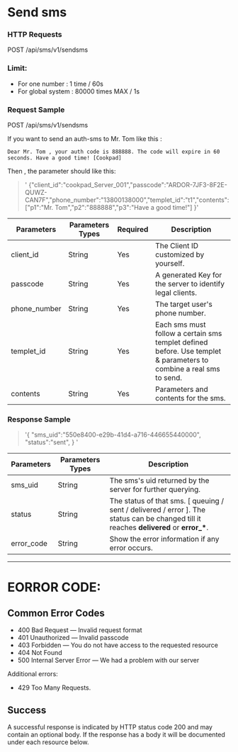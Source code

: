 
# Send sms
### HTTP Requests
POST /api/sms/v1/sendsms
### Limit: 
- For one number : 1 time / 60s 
- For global system : 80000 times MAX / 1s

### Request Sample
POST /api/sms/v1/sendsms

If you want to send an auth-sms to Mr. Tom like this : 

`Dear Mr. Tom , your auth code is 888888. The code will expire in 60 seconds. Have a good time! [Cookpad]`

Then , the parameter should like this:

> ' {"client_id":"cookpad_Server_001","passcode":"ARDOR-7JF3-8F2E-QUWZ-CAN7F","phone_number":"13800138000","templet_id":"t1","contents":["p1":"Mr. Tom","p2":"888888","p3":"Have a good time!"] }'

Parameters   |  Parameters Types | Required |   Description
-------------|-------------------|----------|--------------------
client_id    |  String           |    Yes   | The Client ID customized by yourself.
passcode     |  String           |    Yes   | A generated Key for the server to identify legal clients.
phone_number |  String           |    Yes   | The target user's phone number.
templet_id   |  String           |    Yes   | Each sms must follow a certain sms templet defined before. Use templet & parameters to combine a real sms to send.
contents     |  String           |    Yes   | Parameters and contents for the sms.

### Response Sample
> '{ "sms_uid":"550e8400-e29b-41d4-a716-446655440000", "status":"sent", } '

Parameters   |  Parameters Types |  Description
-------------|-------------------|----------------
sms_uid      |    String         | The sms's uid returned by the server for further querying.
status       |    String         | The status of that sms. [ queuing / sent / delivered / error   ]. The status can be changed till it reaches **delivered** or **error\_\***. 
error_code   |    String         | Show the error information if any error occurs.


-------------------------



# EORROR CODE:
## Common Error Codes
- 400    Bad Request — Invalid request format
- 401    Unauthorized — Invalid passcode 
- 403    Forbidden — You do not have access to the requested resource
- 404    Not Found
- 500    Internal Server Error — We had a problem with our server

 Additional errors:
- 429   Too Many Requests.

## Success
A successful response is indicated by HTTP status code 200 and may contain an optional body.
If the response has a body it will be documented under each resource below.



